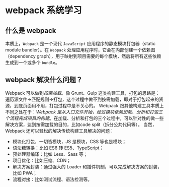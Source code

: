 
# webpack 系统学习
## 什么是 webpack
本质上，`Webpack` 是一个现代 `JavaScript` 应用程序的静态模块打包器（static module bundler）。在 `Webpack` 处理应用程序时，它会在内部创建一个依赖图（dependency graph），用于映射到项目需要的每个模块，然后将所有这些依赖生成到一个或多个 `bundle`。
## webpack 解决什么问题？
Webpack 可以做到*按需加载*。像 Grunt、Gulp 这类构建工具，打包的思路是：遍历源文件→匹配规则→打包，这个过程中做不到按需加载，即对于打包起来的资源，到底页面用不用，打包过程中是不关心的。
Webpack 跟其他构建工具本质上不同之处在于：*Webpack 是从入口文件开始，经过模块依赖加载、分析和打包三个流程完成项目的构建*。在加载、分析和打包的三个过程中，可以针对性的做一些解决方案，达到按需加载的目的，比如code split（拆分公共代码等）。
当然，Webpack 还可以轻松的解决传统构建工具解决的问题：
- 模块化打包，一切皆模块，JS 是模块，CSS 等也是模块；
- 语法糖转换：比如 ES6 转 ES5、TypeScript；
- 预处理器编译：比如 Less、Sass 等；
- 项目优化：比如压缩、CDN；
- 解决方案封装：通过强大的 Loader 和插件机制，可以完成解决方案的封装，比如 PWA；
- 流程对接：比如测试流程、语法检测等。